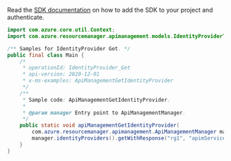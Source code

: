 Read the [SDK documentation](https://github.com/Azure/azure-sdk-for-java/blob/azure-resourcemanager-apimanagement_1.0.0-beta.2/sdk/apimanagement/azure-resourcemanager-apimanagement/README.md) on how to add the SDK to your project and authenticate.

```java
import com.azure.core.util.Context;
import com.azure.resourcemanager.apimanagement.models.IdentityProviderType;

/** Samples for IdentityProvider Get. */
public final class Main {
    /*
     * operationId: IdentityProvider_Get
     * api-version: 2020-12-01
     * x-ms-examples: ApiManagementGetIdentityProvider
     */
    /**
     * Sample code: ApiManagementGetIdentityProvider.
     *
     * @param manager Entry point to ApiManagementManager.
     */
    public static void apiManagementGetIdentityProvider(
        com.azure.resourcemanager.apimanagement.ApiManagementManager manager) {
        manager.identityProviders().getWithResponse("rg1", "apimService1", IdentityProviderType.AAD_B2C, Context.NONE);
    }
}
```
